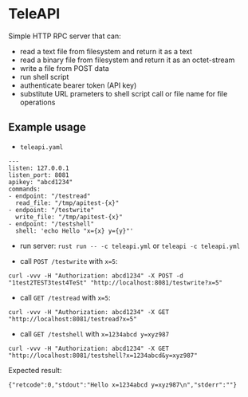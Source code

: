 # TeleAPI

Simple HTTP RPC server that can:

* read a text file from filesystem and return it as a text
* read a binary file from filesystem and return it as an octet-stream
* write a file from POST data
* run shell script
* authenticate bearer token (API key)
* substitute URL prameters to shell script call or file name for file operations

## Example usage

* `teleapi.yaml`

```
---
listen: 127.0.0.1
listen_port: 8081
apikey: "abcd1234"
commands:
- endpoint: "/testread"
  read_file: "/tmp/apitest-{x}"
- endpoint: "/testwrite"
  write_file: "/tmp/apitest-{x}"
- endpoint: "/testshell"
  shell: 'echo Hello "x={x} y={y}"'
```

* run server: `rust run -- -c teleapi.yml` or `teleapi -c teleapi.yml`

* call `POST /testwrite` with `x=5`:

```
curl -vvv -H "Authorization: abcd1234" -X POST -d "1test2TEST3test4TeSt" "http://localhost:8081/testwrite?x=5"
```

* call `GET /testread` with `x=5`:

```
curl -vvv -H "Authorization: abcd1234" -X GET "http://localhost:8081/testread?x=5"
```

* call `GET /testshell` with `x=1234abcd y=xyz987`

```
curl -vvv -H "Authorization: abcd1234" -X GET "http://localhost:8081/testshell?x=1234abcd&y=xyz987"
```

Expected result:
```
{"retcode":0,"stdout":"Hello x=1234abcd y=xyz987\n","stderr":""}
```

